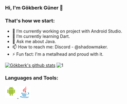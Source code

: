 ### Hi, I'm Gökberk Güner 👋

<h3 align="left">That's how we start:</h3>

- 🔭 I’m currently working on project with Android Studio.
- 🌱 I’m currently learning Dart.
- 💬 Ask me about Java.
- 📫 How to reach me: Discord - @shadowmaker.
- ⚡ Fun fact: I'm a metalhead and proud with it.

[![Gökberk's github stats](https://github-readme-stats.vercel.app/api?username=gokberkguner&&show_icons=true&title_color=ffffff&icon_color=bd8326&text_color=ffffff&bg_color=151515)](https://github.com/gokberkguner/github-readme-stats)
![1](https://github-readme-stats.vercel.app/api/top-langs/?username=gokberkguner&&show_icons=true&title_color=ffffff&icon_color=bd8326&text_color=ffffff&bg_color=151515)

<h3 align="left">Languages and Tools:</h3>
<p align="left"> <a href="https://developer.android.com" target="_blank"> <img src="https://raw.githubusercontent.com/devicons/devicon/master/icons/android/android-original-wordmark.svg" alt="android" width="40" height="40"/> </a> <a href="https://www.java.com" target="_blank"> <img src="https://raw.githubusercontent.com/devicons/devicon/master/icons/java/java-original.svg" alt="java" width="40" height="40"/> </a> 



